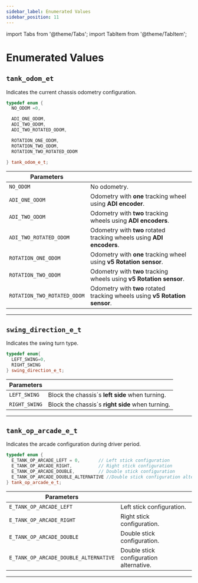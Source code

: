 ```yaml
---
sidebar_label: Enumerated Values
sidebar_position: 11
---
```

import Tabs from '@theme/Tabs';
import TabItem from '@theme/TabItem';

# Enumerated Values

## ``tank_odom_et``
Indicates the current chassis odometry configuration. 

```cpp
typedef enum {
  NO_ODOM =0,

  ADI_ONE_ODOM,
  ADI_TWO_ODOM,
  ADI_TWO_ROTATED_ODOM,

  ROTATION_ONE_ODOM,
  ROTATION_TWO_ODOM,
  ROTATION_TWO_ROTATED_ODOM
  
} tank_odom_e_t; 
```
| Parameters    |  |
| ------------- | ------------- |
| ``NO_ODOM``  | No odometry. |
| ``ADI_ONE_ODOM``  |  Odometry with **one** tracking wheel using **ADI encoder**. |
| ``ADI_TWO_ODOM``  |  Odometry with **two** tracking wheels using **ADI encoders**.|
| ``ADI_TWO_ROTATED_ODOM``  |   Odometry with **two** rotated tracking wheels using **ADI encoders**. |
| ``ROTATION_ONE_ODOM``  |  Odometry with **one** tracking wheel using **v5 Rotation sensor**. |
| ``ROTATION_TWO_ODOM``  |  Odometry with **two** tracking wheels using **v5 Rotation sensor**.|
| ``ROTATION_TWO_ROTATED_ODOM``  |   Odometry with **two** rotated tracking wheels using **v5 Rotation sensor**. |
---

## `swing_direction_e_t`
Indicates the swing turn type. 

```cpp
typedef enum{
  LEFT_SWING=0,
  RIGHT_SWING
} swing_direction_e_t; 
```
| Parameters    |  |
| ------------- | ------------- |
| ``LEFT_SWING``  | Block the chassis´s **left side** when turning. |
| ``RIGHT_SWING``  |  Block the chassis´s **right side** when turning.|

---

## `tank_op_arcade_e_t`
Indicates the arcade configuration during driver period. 

```cpp
typedef enum {
  E_TANK_OP_ARCADE_LEFT = 0,       // Left stick configuration
  E_TANK_OP_ARCADE_RIGHT,          // Right stick configuration
  E_TANK_OP_ARCADE_DOUBLE,         // Double stick configuration
  E_TANK_OP_ARCADE_DOUBLE_ALTERNATIVE //Double stick configuration alternative
} tank_op_arcade_e_t;
```

| Parameters    |  |
| ------------- | ------------- |
| ``E_TANK_OP_ARCADE_LEFT``  |Left stick configuration.|
| ``E_TANK_OP_ARCADE_RIGHT``  |  Right stick configuration.|
| ``E_TANK_OP_ARCADE_DOUBLE``  |  Double stick configuration.|
| ``E_TANK_OP_ARCADE_DOUBLE_ALTERNATIVE``  |  Double stick configuration alternative.|
---